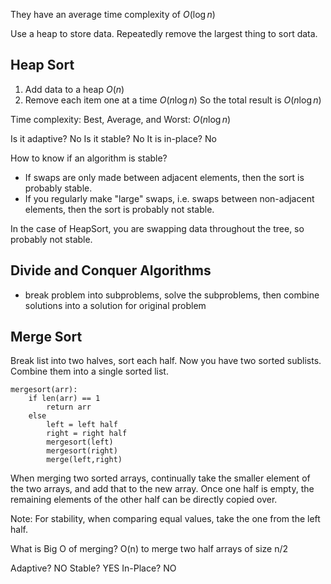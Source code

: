 They have an average time complexity of $O(\log n )$


Use a heap to store data. Repeatedly remove the largest thing to sort data.

## Heap Sort
1. Add data to a heap $O(n)$
2. Remove each item one at a time $O(n\log n)$
So the total result is $O(n\log n)$

Time complexity:
Best, Average, and Worst: $O(n\log n)$


Is it adaptive? No
Is it stable? No
It is in-place? No


How to know if an algorithm is stable?
- If swaps are only made between adjacent elements, then the sort is probably stable.
- If you regularly make "large" swaps, i.e. swaps between non-adjacent elements, then the sort is probably not stable.

In the case of HeapSort, you are swapping data throughout the tree, so probably not stable.


## Divide and Conquer Algorithms
- break problem into subproblems, solve the subproblems, then combine solutions into a solution for original problem

## Merge Sort

Break list into two halves, sort each half. Now you have two sorted sublists. Combine them into a single sorted list.

```
mergesort(arr):
	if len(arr) == 1
		return arr
	else
		left = left half
		right = right half
		mergesort(left)
		mergesort(right)
		merge(left,right)
```


When merging two sorted arrays, 
continually take the smaller element of the two arrays, and add that to the new array. Once one half is empty, the remaining elements of the other half can be directly copied over.

Note: For stability, when comparing equal values, take the one from the left half.

What is Big O of merging? O(n) to merge two half arrays of size n/2

Adaptive? NO
Stable? YES
In-Place? NO

